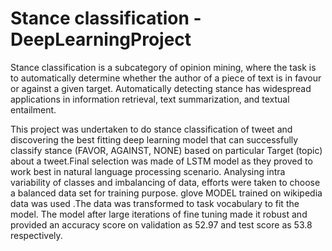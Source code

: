 # Stance classification - DeepLearningProject
Stance classification is a subcategory of opinion mining, where the task is to automatically determine whether the author of a piece of text is in favour or against a given target. Automatically detecting stance has widespread applications in information retrieval, text summarization, and textual entailment.

This project was undertaken to do stance classification of tweet and discovering the best fitting deep learning model that can successfully classify stance (FAVOR, AGAINST, NONE) based on particular Target (topic) about a tweet.Final selection was made of LSTM model as they proved to work best in natural language processing scenario. Analysing intra variability of classes and imbalancing of data, efforts were taken to choose a balanced data set for training purpose. glove MODEL trained on wikipedia data was used .The data was transformed to task vocabulary to fit the model. The model after large iterations of fine tuning made it robust and provided an accuracy score on validation as 52.97 and test score as 53.8 respectively.
